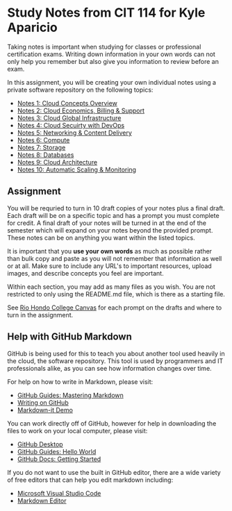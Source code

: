 # Study Notes from CIT 114 for Kyle Aparicio

Taking notes is important when studying for classes or professional certification exams. Writing down information in your own words can not only help you remember but also give you information to review before an exam.

In this assignment, you will be creating your own individual notes using a private software repository on the following topics:

* [Notes 1: Cloud Concepts Overview](notes01/README.md)
* [Notes 2: Cloud Economics, Billing & Support](notes02/README.md)
* [Notes 3: Cloud Global Infrastructure](notes03/README.md)
* [Notes 4: Cloud Secuirty with DevOps](notes04/README.md)
* [Notes 5: Networking & Content Delivery](notes05/README.md)
* [Notes 6: Compute](notes06/README.md)
* [Notes 7: Storage](notes07/README.md)
* [Notes 8: Databases](notes08/README.md)
* [Notes 9: Cloud Architecture](notes09/README.md)
* [Notes 10: Automatic Scaling & Monitoring](notes10/README.md)

## Assignment

You will be requried to turn in 10 draft copies of your notes plus a final draft. Each draft will be on a specific topic and has a prompt you must complete for credit. A final draft of your notes will be turned in at the end of the semester which will expand on your notes beyond the provided prompt. These notes can be on anything you want within the listed topics.

It is important that you **use your own words** as much as possible rather than bulk copy and paste as you will not remember that information as well or at all. Make sure to include any URL's to important resources, upload images, and describe concepts you feel are important.

Within each section, you may add as many files as you wish. You are not restricted to only using the README.md file, which is there as a starting file.

See [Rio Hondo College Canvas](https://riohondo.instructure.com) for each prompt on the drafts and where to turn in the assignment.

## Help with GitHub Markdown

GitHub is being used for this to teach you about another tool used heavily in the cloud, the software repository. This tool is used by programmers and IT professionals alike, as you can see how information changes over time.

For help on how to write in Markdown, please visit:

* [GitHub Guides: Mastering Markdown](https://guides.github.com/features/mastering-markdown/)
* [Writing on GitHub](https://docs.github.com/en/github/writing-on-github)
* [Markdown-it Demo](https://markdown-it.github.io/)

You can work directly off of GitHub, however for help in downloading the files to work on your local computer, please visit:

* [GitHub Desktop](https://desktop.github.com/)
* [GitHub Guides: Hello World](https://guides.github.com/activities/hello-world/)
* [GitHub Docs: Getting Started](https://docs.github.com/en/github/getting-started-with-github)

If you do not want to use the built in GitHub editor, there are a wide variety of free editors that can help you edit markdown including:

* [Microsoft Visual Studio Code](https://code.visualstudio.com/)
* [Markdown Editor](https://jbt.github.io/markdown-editor/)
